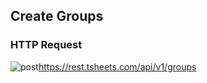 ## Create Groups

### HTTP Request

<img src="../../images/post.png" alt="post"/><api>https://rest.tsheets.com/api/v1/groups</api>

